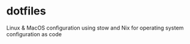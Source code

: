 # dotfiles
Linux &amp; MacOS configuration using stow and Nix for operating system configuration as code

